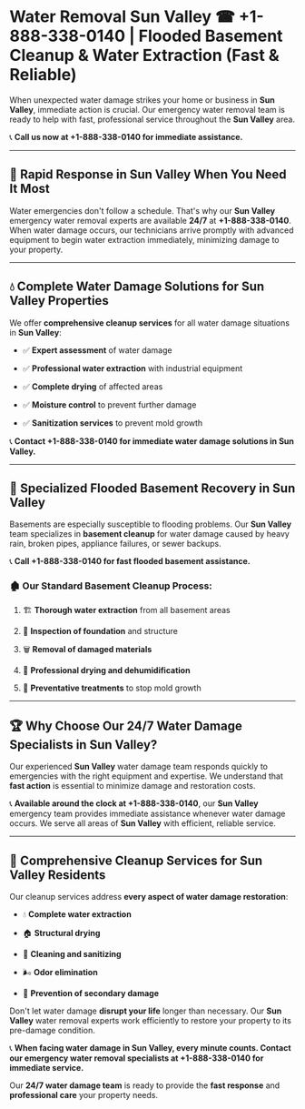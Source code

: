 # Water Removal Sun Valley ☎ +1-888-338-0140 | Flooded Basement Cleanup & Water Extraction (Fast & Reliable)

When unexpected water damage strikes your home or business in **Sun Valley**, immediate action is crucial. Our emergency water removal team is ready to help with fast, professional service throughout the **Sun Valley** area. 

📞 **Call us now at +1-888-338-0140 for immediate assistance.**
---
## 🚀 Rapid Response in Sun Valley When You Need It Most
Water emergencies don't follow a schedule. That's why our **Sun Valley** emergency water removal experts are available **24/7** at **+1-888-338-0140**. When water damage occurs, our technicians arrive promptly with advanced equipment to begin water extraction immediately, minimizing damage to your property.
---
## 💧 Complete Water Damage Solutions for Sun Valley Properties
We offer **comprehensive cleanup services** for all water damage situations in **Sun Valley**:
- ✅ **Expert assessment** of water damage  
- ✅ **Professional water extraction** with industrial equipment  
- ✅ **Complete drying** of affected areas  
- ✅ **Moisture control** to prevent further damage  
- ✅ **Sanitization services** to prevent mold growth  
📞 **Contact +1-888-338-0140 for immediate water damage solutions in Sun Valley.**
---
## 🌊 Specialized Flooded Basement Recovery in Sun Valley
Basements are especially susceptible to flooding problems. Our **Sun Valley** team specializes in **basement cleanup** for water damage caused by heavy rain, broken pipes, appliance failures, or sewer backups. 
📞 **Call +1-888-338-0140 for fast flooded basement assistance.**
### 🏚️ Our Standard Basement Cleanup Process:
1. 🏗️ **Thorough water extraction** from all basement areas  
2. 🔎 **Inspection of foundation** and structure  
3. 🗑️ **Removal of damaged materials**  
4. 💨 **Professional drying and dehumidification**  
5. 🚫 **Preventative treatments** to stop mold growth  
---
## 🏆 Why Choose Our 24/7 Water Damage Specialists in Sun Valley?
Our experienced **Sun Valley** water damage team responds quickly to emergencies with the right equipment and expertise. We understand that **fast action** is essential to minimize damage and restoration costs.
📞 **Available around the clock at +1-888-338-0140**, our **Sun Valley** emergency team provides immediate assistance whenever water damage occurs. We serve all areas of **Sun Valley** with efficient, reliable service.
---
## 🧹 Comprehensive Cleanup Services for Sun Valley Residents
Our cleanup services address **every aspect of water damage restoration**:
- 💧 **Complete water extraction**  
- 🏠 **Structural drying**  
- 🧼 **Cleaning and sanitizing**  
- 🌬️ **Odor elimination**  
- 🚫 **Prevention of secondary damage**  
Don't let water damage **disrupt your life** longer than necessary. Our **Sun Valley** water removal experts work efficiently to restore your property to its pre-damage condition.
📞 **When facing water damage in Sun Valley, every minute counts. Contact our emergency water removal specialists at +1-888-338-0140 for immediate service.**
Our **24/7 water damage team** is ready to provide the **fast response** and **professional care** your property needs.
